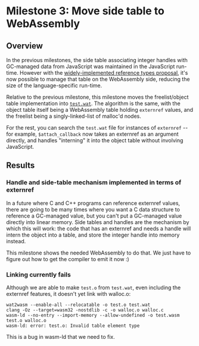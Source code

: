 # Milestone 3: Move side table to WebAssembly

## Overview

In the previous milestones, the side table associating integer handles
with GC-managed data from JavaScript was maintained in the JavaScript
run-time.  However with the [widely-implemented reference types
proposal](https://github.com/WebAssembly/reference-types), it's now
possible to manage that table on the WebAssembly side, reducing the size
of the language-specific run-time.

Relative to the previous milestone, this milestone moves the
freelist/object table implementation into [`test.wat`](./test.wat).  The
algorithm is the same, with the object table itself being a WebAssembly
table holding `externref` values, and the freelist being a
singly-linked-list of malloc'd nodes.

For the rest, you can search the `test.wat` file for instances of
`externref` -- for example, `$attach_callback` now takes an externref as
an argument directly, and handles "interning" it into the object table
without involving JavaScript.

## Results

### Handle and side-table mechanism implemented in terms of externref

In a future where C and C++ programs can reference externref values,
there are going to be many times where you want a C data structure to
reference a GC-managed value, but you can't put a GC-managed value
directly into linear memory.  Side tables and handles are the mechanism
by which this will work: the code that has an externref and needs a
handle will intern the object into a table, and store the integer handle
into memory instead.

This milestone shows the needed WebAssembly to do that.  We just have to
figure out how to get the compiler to emit it now :)

### Linking currently fails

Although we are able to make `test.o` from `test.wat`, even including
the externref features, it doesn't yet link with walloc.o:

```
wat2wasm --enable-all --relocatable -o test.o test.wat
clang -Oz --target=wasm32 -nostdlib -c -o walloc.o walloc.c
wasm-ld --no-entry --import-memory --allow-undefined -o test.wasm test.o walloc.o
wasm-ld: error: test.o: Invalid table element type
```

This is a bug in wasm-ld that we need to fix.
